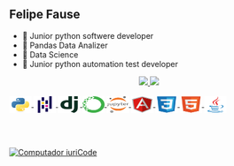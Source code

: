 <h2> Felipe Fause
</h2>
  

- 🐍 Junior python softwere developer
- 🐼 Pandas Data Analizer
- 📗 Data Science 
- 📗 Junior python automation test developer

<div align="center">
  <a href="https://github.com/FOliver335">
  <img height="180em" src="https://github-readme-stats.vercel.app/api?username=FOliver335&show_icons=true&theme=dracula&include_all_commits=true&count_private=true"/>
  <img height="180em" src="https://github-readme-stats.vercel.app/api/top-langs/?username=FOliver335&layout=compact&langs_count=7&theme=dracula"/>
</div>

<div style="display: inline_block"><br>
  <img align="center" alt="Oliver-Py" height="30" width="40" src="https://github.com/devicons/devicon/blob/master/icons/python/python-original.svg"> 
  <img align="center" alt="Oliver-Pandas" height="30" width="40" src="https://github.com/devicons/devicon/blob/master/icons/pandas/pandas-original.svg"> 
  <img align="center" alt="Oliver-Django" height="30" width="40" src="https://github.com/devicons/devicon/blob/master/icons/django/django-plain.svg">
  <img align="center" alt="Oliver-Anaconda" height="30" width="40" src="https://github.com/devicons/devicon/blob/master/icons/anaconda/anaconda-original.svg">
  <img align="center" alt="Oliver-jupyter" height="30" width="40" src="https://github.com/devicons/devicon/blob/master/icons/jupyter/jupyter-original-wordmark.svg">
  <img align="center" alt="Oliver-Angular" height="30" width="40" src="https://github.com/devicons/devicon/blob/master/icons/angularjs/angularjs-original.svg">
  <img align="center" alt="Oliver-CSS" height="30" width="40" src="https://raw.githubusercontent.com/devicons/devicon/master/icons/css3/css3-original.svg">
  <img align="center" alt="Oliver-HTML" height="30" width="40" src="https://raw.githubusercontent.com/devicons/devicon/master/icons/html5/html5-original.svg">
  <img align="center" alt="Oliver-JAVA" height="30" width="40" src="https://github.com/devicons/devicon/blob/master/icons/java/java-original.svg"> 
  
  
  ##
  
 </div> 
 
 
 <br /> 
 <br />

<img src="https://radio.x-team.com/_next/static/media/mario.2484c967.gif" width="100%" height="400vh" alt="Computador iuriCode">
   

 
</div>


   
